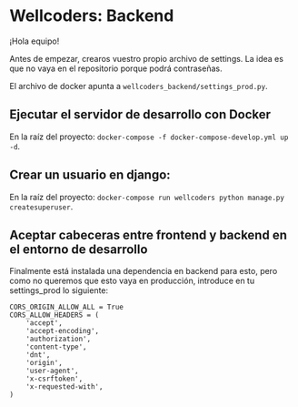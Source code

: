 # Wellcoders: Backend

¡Hola equipo!

Antes de empezar, crearos vuestro propio archivo de settings. La idea es que no vaya en el repositorio porque podrá
contraseñas.

El archivo de docker apunta a `wellcoders_backend/settings_prod.py`.

## Ejecutar el servidor de desarrollo con Docker
En la raíz del proyecto: `docker-compose -f docker-compose-develop.yml up -d`.

## Crear un usuario en django:
En la raíz del proyecto: `docker-compose run wellcoders python manage.py createsuperuser`.

## Aceptar cabeceras entre frontend y backend en el entorno de desarrollo
Finalmente está instalada una dependencia en backend para esto, pero como no queremos que esto vaya en producción, introduce en tu settings_prod lo siguiente:
```
CORS_ORIGIN_ALLOW_ALL = True
CORS_ALLOW_HEADERS = (
    'accept',
    'accept-encoding',
    'authorization',
    'content-type',
    'dnt',
    'origin',
    'user-agent',
    'x-csrftoken',
    'x-requested-with',
)
```